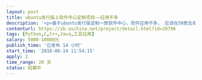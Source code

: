 ```yaml
---                
layout: post       
title: ubuntu发行版上软件中心定制项目——应用不多           
description: '<p>基于ubuntu发行版定制一款软件中心，软件应用不多， 应该在50款左右， 所以工作量并不巨大。 </p><p><br></p>'     
contenturl: https://zb.oschina.net/project/detail.html?id=20796      
tags: [Python,C,C++,Java,工具应用]            
salary: 5000-10000元          
publish_time: '已发布 14 小时'         
start_time: '2018-06-14 11:54:15'           
apply: 2                   
time_range: 20 天              
status: 招募中                  
---                 
```


